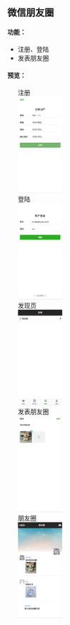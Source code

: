 <h2>微信朋友圈</h2>
<h4>功能：</h4>
<ul>
    <li>注册、登陆</li>
    <li>发表朋友圈</li>
</ul>

<h4>预览：</h4>
<ul type="none">
    <li>
    <div>注册</div>
    <img width="100" src="./imgs/注册.png">
    </li>
    <li>
    <div>登陆</div>
    <img width="100" src="./imgs/登陆.png">
    </li>
    <li>
    <div>发现页</div>
    <img width="100" src="./imgs/发现.png">
    </li>
    <li>
    <div>发表朋友圈</div>
    <img width="100" src="./imgs/发表.png">
    </li>
    <li>
    <div>朋友圈</div>
    <img width="100" src="./imgs/朋友圈2.png">
    </li>
</ul>